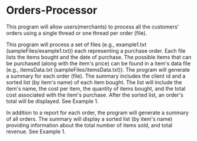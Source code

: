 # Orders-Processor

This program will allow users(merchants) to process all the customers' orders using a single thread or one thread per order (file).

This program will process a set of files (e.g., example1.txt (sampleFiles/example1.txt)) each representing a purchase order. Each file lists the items bought and the date of purchase. The possible items that can be purchased (along with the item's price) can be found in a item's data file (e.g., itemsData.txt (sampleFiles/itemsData.txt)). The program will generate a summary for each order (file). The summary includes the client id and a sorted list (by item's name) of each item bought. The list will include the item's name, the cost per item, the quantity of items bought, and the total cost associated with the item's purchase. After the sorted list, an order's total will be displayed. See Example 1. 

In addition to a report for each order, the program will generate a summary of all orders. The summary will display a sorted list (by item's name) providing information about the total number of items sold, and total revenue. See Example 1. 

